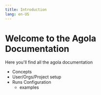 ```yaml
---
title: Introduction
lang: en-US
---
```


# Welcome to the Agola Documentation

Here you'll find all the agola documentation

* Concepts
* User/Orgs/Project setup
* Runs Configuration
  * examples
